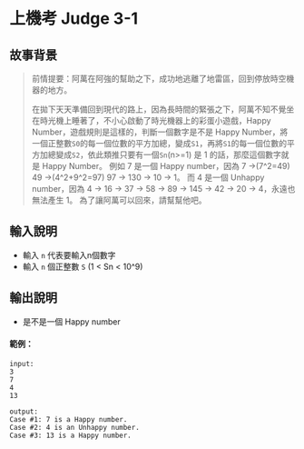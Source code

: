 # 上機考 Judge 3-1
## 故事背景
>前情提要：阿萬在阿強的幫助之下，成功地逃離了地雷區，回到停放時空機器的地方。
>
>在拋下天天準備回到現代的路上，因為長時間的緊張之下，阿萬不知不覺坐在時光機上睡著了，不小心啟動了時光機器上的彩蛋小遊戲，Happy Number，遊戲規則是這樣的，判斷一個數字是不是 Happy Number，將一個正整數`S0`的每一個位數的平方加總，變成`S1`，再將`S1`的每一個位數的平方加總變成`S2`，依此類推只要有一個`Sn`(n>=1) 是 1 的話，那麼這個數字就是 Happy Number。
> 例如 7 是一個 Happy number，因為 7 ->(7^2=49) 49 ->(4^2+9^2=97) 97 -> 130 -> 10 -> 1。
> 而 4 是一個 Unhappy number，因為 4 -> 16 -> 37 -> 58 -> 89 -> 145 -> 42 -> 20 -> 4，永遠也無法產生  1。
> 為了讓阿萬可以回來，請幫幫他吧。

## 輸入說明
- 輸入 `n` 代表要輸入n個數字
- 輸入 `n` 個正整數 `S` (1 < Sn < 10^9)

## 輸出說明
- 是不是一個 Happy number

#### 範例：
```
input:
3
7
4
13

output:
Case #1: 7 is a Happy number.
Case #2: 4 is an Unhappy number.
Case #3: 13 is a Happy number.
```
